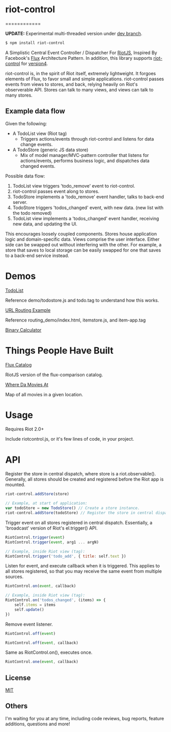 # riot-control
============

__UPDATE:__ Experimental multi-threaded version under [dev branch](https://github.com/kkeeth/riot-control/tree/dev).

```bash
$ npm install riot-control
```

A Simplistic Central Event Controller / Dispatcher For [RiotJS](https://github.com/riot/riot), Inspired By Facebook's [Flux](https://github.com/facebook/flux) Architecture Pattern.
In addition, this library supports [riot-control](https://github.com/kkeeth/riot-control) for [version4](https://riot.js.org/).

riot-control is, in the spirit of Riot itself, extremely lightweight. It forgoes elements of Flux, to favor small and simple applications. riot-control passes events from views to stores, and back, relying heavily on Riot's observerable API. Stores can talk to many views, and views can talk to many stores.

Example data flow
-------

Given the following:

- A TodoList view (Riot tag)
  - Triggers actions/events through riot-control and listens for data change events.
- A TodoStore (generic JS data store)
  - Mix of model manager/MVC-pattern controller that listens for actions/events, performs business logic, and dispatches data changed events.

Possible data flow:

1. TodoList view triggers 'todo_remove' event to riot-control.
2. riot-control passes event along to stores.
3. TodoStore implements a 'todo_remove' event handler, talks to back-end server.
4. TodoStore triggers 'todos_changed' event, with new data. (new list with the todo removed)
5. TodoList view implements a 'todos_changed' event handler, receiving new data, and updating the UI.

This encourages loosely coupled components. Stores house application logic and domain-specific data. Views comprise the user interface. Either side can be swapped out without interfering with the other. For example, a store that saves to local storage can be easily swapped for one that saves to a back-end service instead.

Demos
============

[TodoList](http://kkeeth.github.io/riot-control/demo/)

Reference demo/todostore.js and todo.tag to understand how this works.

[URL Routing Example](http://kkeeth.github.io/riot-control/routing_demo/)

Reference routing_demo/index.html, itemstore.js, and item-app.tag

[Binary Calculator](http://kkeeth.github.io/riot-control/binary_demo/)

Things People Have Built
============

[Flux Catalog](https://github.com/txchen/feplay/tree/gh-pages/riot_flux)

RiotJS version of the flux-comparison catalog.

[Where Da Movies At](https://github.com/derekr/wheredamoviesat)

Map of all movies in a given location.

Usage
============

Requires Riot 2.0+

Include riotcontrol.js, or it's few lines of code, in your project.

API
============

Register the store in central dispatch, where store is a riot.observable(). Generally, all stores should be created and registered before the Riot app is mounted.

```javascript
riot-control.addStore(store)

// Example, at start of application:
var todoStore = new TodoStore() // Create a store instance.
riot-control.addStore(todoStore) // Register the store in central dispatch.
```

Trigger event on all stores registered in central dispatch. Essentially, a 'broadcast' version of Riot's el.trigger() API.

```javascript
RiotControl.trigger(event)
RiotControl.trigger(event, arg1 ... argN)

// Example, inside Riot view (tag):
RiotControl.trigger('todo_add', { title: self.text })
```

Listen for event, and execute callback when it is triggered. This applies to all stores registered, so that you may receive the same event from multiple sources.

```javascript
RiotControl.on(event, callback)

// Example, inside Riot view (tag):
RiotControl.on('todos_changed', (items) => {
    self.items = items
    self.update()
})
```

Remove event listener.

```javascript
RiotControl.off(event)

RiotControl.off(event, callback)
```

Same as RiotControl.on(), executes once.

```javascript
RiotControl.one(event, callback)
```

## License

[MIT](https://github.com/kkeeth/riot-control/blob/master/LICENSE)

## Others

I'm waiting for you at any time, including code reviews, bug reports, feature additions, questions and more!

